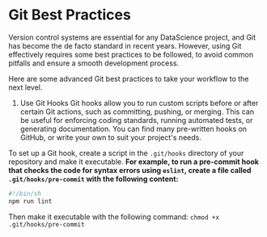 # Git Best Practices

Version control systems are essential for any DataScience  project, and Git has become the de facto standard in recent years. However, using Git effectively requires some best practices to be followed, to avoid common pitfalls and ensure a smooth development process.

Here are some advanced Git best practices to take your workflow to the next level.

1. Use Git Hooks
Git hooks allow you to run custom scripts before or after certain Git actions, such as committing, pushing, or merging. This can be useful for enforcing coding standards, running automated tests, or generating documentation. You can find many pre-written hooks on GitHub, or write your own to suit your project's needs.

To set up a Git hook, create a script in the `.git/hooks` directory of your repository and make it executable.
**For example, to run a pre-commit hook that checks the code for syntax errors using `eslint`, create a file called `.git/hooks/pre-commit` with the following content:**

```bash
#!/bin/sh
npm run lint
```
Then make it executable with the following command: `chmod +x .git/hooks/pre-commit`
